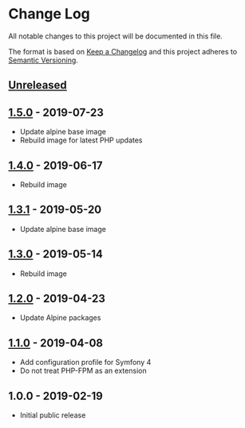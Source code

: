 # Change Log
All notable changes to this project will be documented in this file.

The format is based on [Keep a Changelog](http://keepachangelog.com/)
and this project adheres to [Semantic Versioning](http://semver.org/).

## [Unreleased]

## [1.5.0] - 2019-07-23
- Update alpine base image
- Rebuild image for latest PHP updates

## [1.4.0] - 2019-06-17
- Rebuild image

## [1.3.1] - 2019-05-20
- Update alpine base image

## [1.3.0] - 2019-05-14
- Rebuild image

## [1.2.0] - 2019-04-23
- Update Alpine packages

## [1.1.0] - 2019-04-08
- Add configuration profile for Symfony 4
- Do not treat PHP-FPM as an extension

## 1.0.0 - 2019-02-19
- Initial public release

[Unreleased]: https://github.com/gmitirol/alpine39-php72/compare/1.5.0...HEAD
[1.5.0]: https://github.com/gmitirol/alpine39-php72/compare/1.4.0...1.5.0
[1.4.0]: https://github.com/gmitirol/alpine39-php72/compare/1.3.1...1.4.0
[1.3.1]: https://github.com/gmitirol/alpine39-php72/compare/1.3.0...1.3.1
[1.3.0]: https://github.com/gmitirol/alpine39-php72/compare/1.2.0...1.3.0
[1.2.0]: https://github.com/gmitirol/alpine39-php72/compare/1.1.0...1.2.0
[1.1.0]: https://github.com/gmitirol/alpine39-php72/compare/1.0.0...1.1.0
